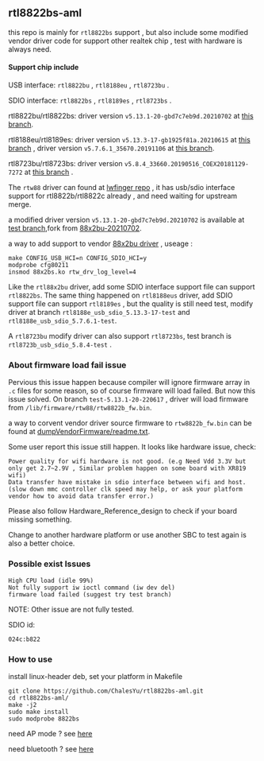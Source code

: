 
## rtl8822bs-aml

this repo is mainly for `rtl8822bs` support , but also include some modified vendor driver code for support other realtek chip , test with hardware is always need.

#### Support chip include

USB interface: `rtl8822bu` , `rtl8188eu` , `rtl8723bu` .

SDIO interface: `rtl8822bs` , `rtl8189es` , `rtl8723bs` .

rtl8822bu/rtl8822bs: driver version `v5.13.1-20-gbd7c7eb9d.20210702` at [this branch](https://gitlab.com/ChalesYu/rtl8822bs-aml/tree/test-5.13.1-20-230201).

rtl8188eu/rtl8189es: driver version `v5.13.3-17-gb1925f81a.20210615` at [this branch](https://gitlab.com/ChalesYu/rtl8822bs-aml/tree/rtl8188e_usb_sdio_5.13.3-17-test) , driver version `v5.7.6.1_35670.20191106` at [this branch](https://gitlab.com/ChalesYu/rtl8822bs-aml/tree/rtl8188e_usb_sdio_5.7.6.1-test).

rtl8723bu/rtl8723bs: driver version `v5.8.4_33660.20190516_COEX20181129-7272` at [this branch](https://gitlab.com/ChalesYu/rtl8822bs-aml/tree/rtl8723b_usb_sdio_5.8.4-test) .

The `rtw88` driver can found at [lwfinger repo](https://github.com/lwfinger/rtw88) , it has usb/sdio interface support for rtl8822b/rtl8822c already , and need waiting for upstream merge.



a modified driver version `v5.13.1-20-gbd7c7eb9d.20210702` is available at [test branch](https://github.com/ChalesYu/rtl8822bs-aml/tree/test-5.13.1-20-230201),fork from [88x2bu-20210702](https://github.com/morrownr/88x2bu-20210702).

a way to add support to vendor [88x2bu driver](https://gitlab.com/ChalesYu/rtl8822bs-aml/tree/test-5.13.1-20-230201) , useage :

```
make CONFIG_USB_HCI=n CONFIG_SDIO_HCI=y
modprobe cfg80211
insmod 88x2bs.ko rtw_drv_log_level=4
```

Like the `rtl88x2bu` driver, add some SDIO interface support file can support `rtl8822bs`. The same thing happened on `rtl8188eus` driver, add SDIO support file can support `rtl8189es` , but the quality is still need test, modify driver at branch `rtl8188e_usb_sdio_5.13.3-17-test` and `rtl8188e_usb_sdio_5.7.6.1-test`.

A `rtl8723bu` modify driver can also support `rtl8723bs`, test branch is `rtl8723b_usb_sdio_5.8.4-test` .

### About firmware load fail issue

Pervious this issue happen because compiler will ignore firmware array in `.c` files for some reason,
 so of course firmware will load failed. But now this issue solved. On branch `test-5.13.1-20-220617` , driver will load firmware from `/lib/firmware/rtw88/rtw8822b_fw.bin`.

a way to corvent vendor driver source firmware to `rtw8822b_fw.bin` can be found at [dumpVendorFirmware/readme.txt](https://github.com/ChalesYu/rtl8822bs-aml/tree/master/dumpVendorFirmware/).

Some user report this issue still happen. It looks like hardware issue, check:

```
Power quality for wifi hardware is not good. (e.g Need Vdd 3.3V but only get 2.7~2.9V , Similar problem happen on some board with XR819 wifi)
Data transfer have mistake in sdio interface between wifi and host. (slow down mmc controller clk speed may help, or ask your platform vendor how to avoid data transfer error.)
```

Please also follow Hardware_Reference_design to check if your board missing something.

Change to another hardware platform or use another SBC to test again is also a better choice.

### Possible exist Issues

```
High CPU load (idle 99%)
Not fully support iw ioctl command (iw dev del)
firmware load failed (suggest try test branch)
```

NOTE: Other issue are not fully tested.

SDIO id:

```
024c:b822
```

### How to use

install linux-header deb, set your platform in Makefile

```
git clone https://github.com/ChalesYu/rtl8822bs-aml.git
cd rtl8822bs-aml/
make -j2
sudo make install
sudo modprobe 8822bs
```

need AP mode ?   see [here](https://github.com/ChalesYu/rtl8822bs-aml/tree/master/getAP)

need bluetooth ? see [here](https://github.com/ChalesYu/rtl8822bs-aml/tree/master/bluetooth)
